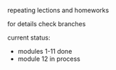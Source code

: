 repeating lections and homeworks

for details check branches

current status: 
- modules 1-11 done
- module 12 in process
